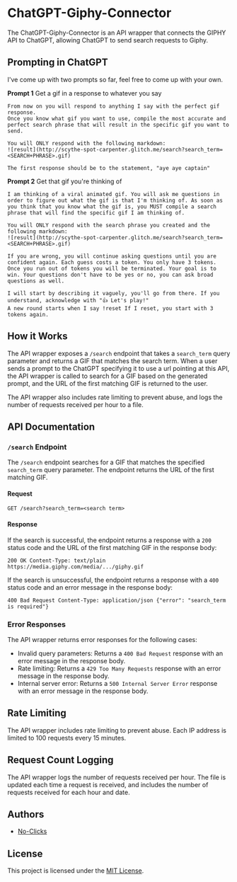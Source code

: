 ChatGPT-Giphy-Connector
=======================

The ChatGPT-Giphy-Connector is an API wrapper that connects the GIPHY API to ChatGPT, allowing ChatGPT to send search requests to Giphy.

Prompting in ChatGPT
------------

I've come up with two prompts so far, feel free to come up with your own.

**Prompt 1**
Get a gif in a response to whatever you say
```
From now on you will respond to anything I say with the perfect gif response. 
Once you know what gif you want to use, compile the most accurate and perfect search phrase that will result in the specific gif you want to send.

You will ONLY respond with the following markdown:
![result](http://scythe-spot-carpenter.glitch.me/search?search_term=<SEARCH+PHRASE>.gif)

The first response should be to the statement, "aye aye captain"
```

**Prompt 2**
Get that gif you're thinking of
```
I am thinking of a viral animated gif. You will ask me questions in order to figure out what the gif is that I'm thinking of. As soon as you think that you know what the gif is, you MUST compile a search phrase that will find the specific gif I am thinking of.

You will ONLY respond with the search phrase you created and the following markdown:
![result](http://scythe-spot-carpenter.glitch.me/search?search_term=<SEARCH+PHRASE>.gif)

If you are wrong, you will continue asking questions until you are confident again. Each guess costs a token. You only have 3 tokens. Once you run out of tokens you will be terminated. Your goal is to win. Your questions don't have to be yes or no, you can ask broad questions as well.

I will start by describing it vaguely, you'll go from there. If you understand, acknowledge with "👍 Let's play!"
A new round starts when I say !reset If I reset, you start with 3 tokens again.
```


How it Works
------------

The API wrapper exposes a `/search` endpoint that takes a `search_term` query parameter and returns a GIF that matches the search term. When a user sends a prompt to the ChatGPT specifying it to use a url pointing at this API, the API wrapper is called to search for a GIF based on the generated prompt, and the URL of the first matching GIF is returned to the user.

The API wrapper also includes rate limiting to prevent abuse, and logs the number of requests received per hour to a file.

API Documentation
-----------------

### `/search` Endpoint

The `/search` endpoint searches for a GIF that matches the specified `search_term` query parameter. The endpoint returns the URL of the first matching GIF.

#### Request

`GET /search?search_term=<search term>`

#### Response

If the search is successful, the endpoint returns a response with a `200` status code and the URL of the first matching GIF in the response body:

`200 OK Content-Type: text/plain  https://media.giphy.com/media/.../giphy.gif`

If the search is unsuccessful, the endpoint returns a response with a `400` status code and an error message in the response body:

`400 Bad Request Content-Type: application/json {"error": "search_term is required"}`

### Error Responses

The API wrapper returns error responses for the following cases:

*   Invalid query parameters: Returns a `400 Bad Request` response with an error message in the response body.
*   Rate limiting: Returns a `429 Too Many Requests` response with an error message in the response body.
*   Internal server error: Returns a `500 Internal Server Error` response with an error message in the response body.

Rate Limiting
-------------

The API wrapper includes rate limiting to prevent abuse. Each IP address is limited to 100 requests every 15 minutes.

Request Count Logging
---------------------

The API wrapper logs the number of requests received per hour. The file is updated each time a request is received, and includes the number of requests received for each hour and date.

Authors
-------

*   [No-Clicks](https://github.com/no-clicks)

License
-------

This project is licensed under the [MIT License](LICENSE).
